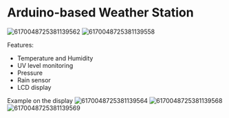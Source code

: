 # Arduino-based Weather Station

![6170048725381139562](https://github.com/user-attachments/assets/52c9c2a0-6b22-4527-9ba8-d7b5900ee40f)
![6170048725381139558](https://github.com/user-attachments/assets/5a544b69-9f44-48a2-ac9a-6e1f79f5209a)

Features:
- Temperature and Humidity
- UV level monitoring
- Pressure
- Rain sensor
- LCD display

Example on the display
![6170048725381139564](https://github.com/user-attachments/assets/21fcfec3-c706-4ddd-bd0a-7167f88e8899)
![6170048725381139568](https://github.com/user-attachments/assets/f7b97d78-23f8-463e-bf51-d4abb9fcc140)
![6170048725381139569](https://github.com/user-attachments/assets/1a23dc91-a865-4cf5-8b10-e38e6143de5c)
